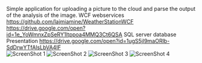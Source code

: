 Simple application for uploading a picture to the cloud and parse the output of the analysis of the image.
WCF webservices https://github.com/lajmiamine/WeatherStationWCF <br />
https://drive.google.com/open?id=1e_YoWmnxZpSeRY1ltppoa4MMQ3Ct6QSA
SQL server database  <br/>
Presentation https://drive.google.com/open?id=1ugS5jl9maORlb-SdDrwYTfAlsLbVA4IF <br />
![ScreenShot 1](https://i.imgur.com/6mrzQzAl.png)
![ScreenShot 2](https://i.imgur.com/4v0GdhCl.png)
![ScreenShot 3](https://i.imgur.com/HFQmlGJ.png)
![ScreenShot 4](https://i.imgur.com/MWxr0yA.png)
